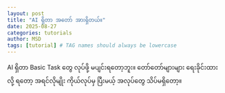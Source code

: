 ```yaml
---
layout: post
title: "AI ရှိတာ အတော် အားရှိတယ်။"
date: 2025-08-27
categories: tutorials
author: MSD
tags: [tutorial] # TAG names should always be lowercase
---
```

AI ရှိတာ Basic Task တွေ လုပ်ဖို့ မပျင်းရတော့ဘူး။
တော်တော်များများ ရေးခိုင်းထားလို့ ရတော့ 
အရင်လိုမျိုး ကိုယ်လုပ်မှ ပြီးမယ့် အလုပ်တွေ သိပ်မရှိတော့။

